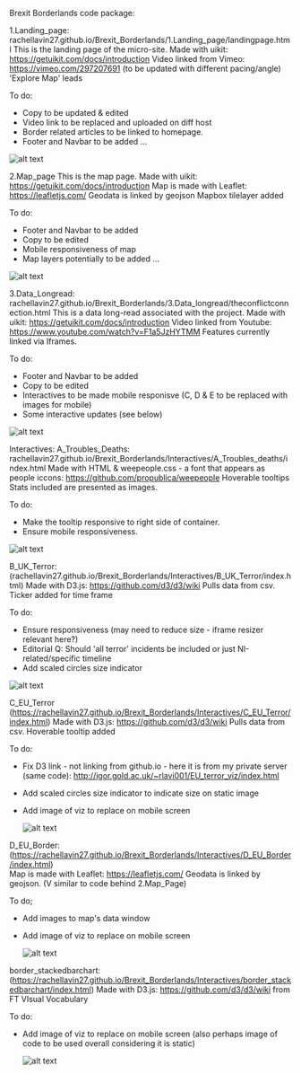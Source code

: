 Brexit Borderlands code package:

1.Landing_page: rachellavin27.github.io/Brexit_Borderlands/1.Landing_page/landingpage.html
This is the landing page of the micro-site. 
Made with uikit: https://getuikit.com/docs/introduction
Video linked from Vimeo: https://vimeo.com/297207691 (to be updated with different pacing/angle)
'Explore Map' leads

To do: 
- Copy to be updated & edited
- Video link to be replaced and uploaded on diff host
- Border related articles to be linked to homepage.
- Footer and Navbar to be added
...

![alt text]( https://rachellavin27.github.io/Brexit_Borderlands/img/landingpage.jpg)

2.Map_page
This is the map page.
Made with uikit: https://getuikit.com/docs/introduction
Map is made with Leaflet: https://leafletjs.com/
Geodata is linked by geojson
Mapbox tilelayer added

To do:
- Footer and Navbar to be added
- Copy to be edited
- Mobile responsiveness of map
- Map layers potentially to be added
...

![alt text]( https://rachellavin27.github.io/Brexit_Borderlands/img/mappage.jpg)


3.Data_Longread: rachellavin27.github.io/Brexit_Borderlands/3.Data_longread/theconflictconnection.html
This is a data long-read associated with the project.
Made with uikit: https://getuikit.com/docs/introduction
Video linked from Youtube: https://www.youtube.com/watch?v=F1a5JzHYTMM
Features currently linked via Iframes.

To do:
- Footer and Navbar to be added
- Copy to be edited
- Interactives to be made mobile responisve (C, D & E to be replaced with images for mobile)
- Some interactive updates (see below)


![alt text]( https://rachellavin27.github.io/Brexit_Borderlands/img/longread.jpg)


  Interactives:
  A_Troubles_Deaths:  rachellavin27.github.io/Brexit_Borderlands/Interactives/A_Troubles_deaths/index.html
  Made with HTML & weepeople.css - a font that appears as people iccons: https://github.com/propublica/weepeople
  Hoverable tooltips
  Stats included are presented as images.
  
  To do:
  - Make the tooltip responsive to right side of container.
  - Ensure mobile responsiveness.
 
  
  ![alt text]( https://rachellavin27.github.io/Brexit_Borderlands/img/NI_deaths.jpg)
  
  B_UK_Terror: (rachellavin27.github.io/Brexit_Borderlands/Interactives/B_UK_Terror/index.html)
  Made with D3.js: https://github.com/d3/d3/wiki
  Pulls data from csv.
  Ticker added for time frame
 
  To do:
  - Ensure responsiveness (may need to reduce size - iframe resizer relevant here?)
  - Editorial Q: Should 'all terror' incidents be included or just NI-related/specific timeline
  - Add scaled circles size indicator 
  
  
  ![alt text]( https://rachellavin27.github.io/Brexit_Borderlands/img/Terror_UK.jpg)
  
  C_EU_Terror (https://rachellavin27.github.io/Brexit_Borderlands/Interactives/C_EU_Terror/index.html)
  Made with D3.js: https://github.com/d3/d3/wiki
  Pulls data from csv.
  Hoverable tooltip added
  
  To do:
  - Fix D3 link - not linking from github.io - here it is from my private server (same code): http://igor.gold.ac.uk/~rlavi001/EU_terror_viz/index.html
  - Add scaled circles size indicator to indicate size on static image
  - Add image of viz to replace on mobile screen
  
    ![alt text](https://rachellavin27.github.io/Brexit_Borderlands/img/EU_deaths.jpg)
  
  D_EU_Border: (https://rachellavin27.github.io/Brexit_Borderlands/Interactives/D_EU_Border/index.html)   
  Map is made with Leaflet: https://leafletjs.com/
  Geodata is linked by geojson.
  (V similar to code behind 2.Map_Page)
  
  To do;
   - Add images to map's data window
   - Add image of viz to replace on mobile screen
   
     ![alt text](https://rachellavin27.github.io/Brexit_Borderlands/img/EU_border.jpg)
  
   
   border_stackedbarchart: (https://rachellavin27.github.io/Brexit_Borderlands/Interactives/border_stackedbarchart/index.html)
   Made with D3.js: https://github.com/d3/d3/wiki from FT VIsual Vocabulary
   
   To do:
   - Add image of viz to replace on mobile screen (also perhaps image of code to be used overall considering it is static)
     
     ![alt text](https://rachellavin27.github.io/Brexit_Borderlands/img/border_barchart.jpg)
  
   
   

      
 


      
      
